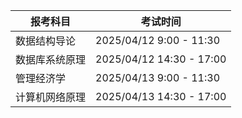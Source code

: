 | 报考科目 | 考试时间 |
| --- | --- |
| 数据结构导论  | 2025/04/12 9:00 - 11:30 |
| 数据库系统原理 | 2025/04/12 14:30 - 17:00  |
| 管理经济学  | 2025/04/13 9:00 - 11:30  |
| 计算机网络原理  | 2025/04/13 14:30 - 17:00  |